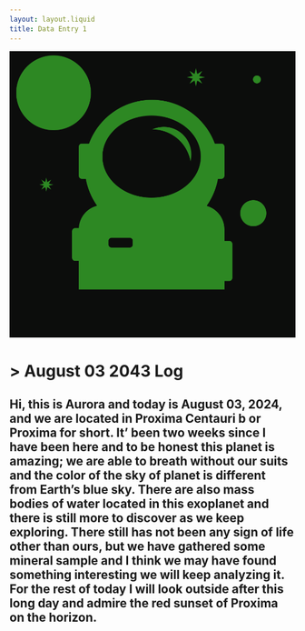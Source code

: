 ```yaml
---
layout: layout.liquid
title: Data Entry 1
---
```

<img alt="Astroman" src="/images/Astroman.svg">
<h1> > August 03 2043 Log </h1>
<h2>Hi, this is Aurora and today is August 03, 2024, and we are located in Proxima Centauri b or Proxima for short. It’ been two weeks since I have been here and to be honest this planet is amazing; we are able to breath without our suits and the color of the sky of planet is different from Earth’s blue sky. There are also mass bodies of water located in this exoplanet and there is still more to discover as we keep exploring. There still has not been any sign of life other than ours, but we have gathered some mineral sample and I think we may have found something interesting we will keep analyzing it. For the rest of today I will look outside after this long day and admire the red sunset of Proxima on the horizon.</h2>
